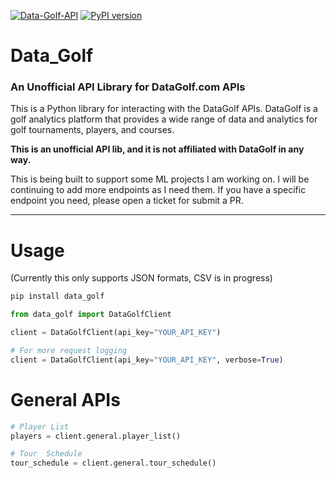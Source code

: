 [![Data-Golf-API](https://github.com/coreyjs/data-golf-api/actions/workflows/python-app.yml/badge.svg)](https://github.com/coreyjs/data-golf-api/actions/workflows/python-app.yml)
[![PyPI version](https://badge.fury.io/py/data_golf.svg)](https://badge.fury.io/py/data_golf)


# Data_Golf

### An Unofficial API Library for DataGolf.com APIs

This is a Python library for interacting with the DataGolf APIs. DataGolf is a golf analytics platform that provides a wide range of data and analytics for golf tournaments, players, and courses.

**This is an unofficial API lib, and it is not affiliated with DataGolf in any way.**


This is being built to support some ML projects I am working on.  I will be 
continuing to add more endpoints as I need them.  If you have a specific endpoint you need, please open a ticket for submit a PR.



---
# Usage
(Currently this only supports JSON formats, CSV is in progress)

```python
pip install data_golf
```

```python
from data_golf import DataGolfClient

client = DataGolfClient(api_key="YOUR_API_KEY")

# For more request logging
client = DataGolfClient(api_key="YOUR_API_KEY", verbose=True)
```


# General APIs

```python
# Player List
players = client.general.player_list()

# Tour  Schedule
tour_schedule = client.general.tour_schedule()
```